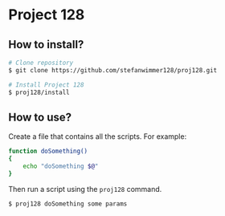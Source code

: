# Project 128

## How to install?

``` bash
# Clone repository
$ git clone https://github.com/stefanwimmer128/proj128.git

# Install Project 128
$ proj128/install
```

## How to use?

Create a file that contains all the scripts. For example:

``` bash
function doSomething()
{
    echo "doSomething $@"
}
```

Then run a script using the `proj128` command.

``` bash
$ proj128 doSomething some params
```

